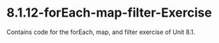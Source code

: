 # 8.1.12-forEach-map-filter-Exercise
Contains code for the forEach, map, and filter exercise of Unit 8.1.
